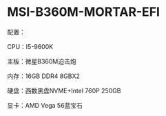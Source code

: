 # MSI-B360M-MORTAR-EFI
配置：

CPU：I5-9600K

主板：微星B360M迫击炮

内存：16GB DDR4 8GBX2

硬盘：西数黑盘NVME+Intel 760P 250GB

显卡：AMD Vega 56蓝宝石

